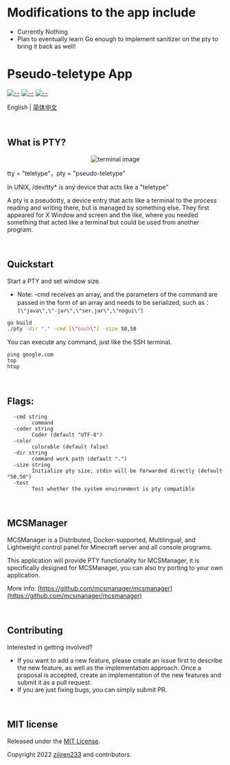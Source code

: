 
# Modifications to the app include
- Currently Nothing
- Plan to eventually learn Go enough to implement sanitizer on the pty to bring it back as well!




# Pseudo-teletype App

[![--](https://img.shields.io/badge/Go_Version-1.19-green.svg)](https://github.com/MCSManager)
[![--](https://img.shields.io/badge/Support-Windows/Linux-yellow.svg)](https://github.com/MCSManager)
[![--](https://img.shields.io/badge/License-MIT-red.svg)](https://github.com/MCSManager)


English | [简体中文](README_CN.md)

<br />

## What is PTY?


<div align=center>

![terminal image](https://user-images.githubusercontent.com/18360009/202891148-e7e5bf63-c4a9-454f-8f62-c91dc594cefa.png)


</div>



tty = "teletype"，pty = "pseudo-teletype"

In UNIX, /dev/tty\* is any device that acts like a "teletype"

A pty is a pseudotty, a device entry that acts like a terminal to the process reading and writing there,
but is managed by something else.
They first appeared for X Window and screen and the like,
where you needed something that acted like a terminal but could be used from another program.

<br />

## Quickstart

Start a PTY and set window size.

- Note: -cmd receives an array, and the parameters of the command are passed in the form of an array and needs to be serialized, such as：`[\"java\",\"-jar\",\"ser.jar\",\"nogui\"]`

```bash
go build
./pty -dir "." -cmd [\"bash\"] -size 50,50
```

You can execute any command, just like the SSH terminal.

```
ping google.com
top
htop
```

<br />

## Flags:

```
  -cmd string
        command
  -coder string
        Coder (default "UTF-8")
  -color
        colorable (default false)
  -dir string
        command work path (default ".")
  -size string
        Initialize pty size, stdin will be forwarded directly (default "50,50")
  -test
        Test whether the system environment is pty compatible
```

<br />

## MCSManager

MCSManager is a Distributed, Docker-supported, Multilingual, and Lightweight control panel for Minecraft server and all console programs.

This application will provide PTY functionality for MCSManager,
it is specifically designed for MCSManager,
you can also try porting to your own application.

More info: [https://github.com/mcsmanager/mcsmanager](https://github.com/mcsmanager/mcsmanager)

<br />

## Contributing

Interested in getting involved?

- If you want to add a new feature, please create an issue first to describe the new feature, as well as the implementation approach. Once a proposal is accepted, create an implementation of the new features and submit it as a pull request.
- If you are just fixing bugs, you can simply submit PR.

<br />

## MIT license

Released under the [MIT License](https://opensource.org/licenses/MIT).

Copyright 2022 [zijiren233](https://github.com/zijiren233) and contributors.

